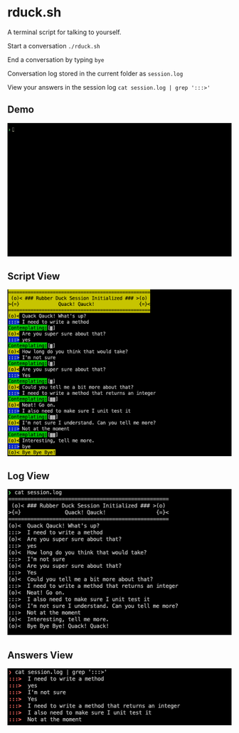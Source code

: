 # rduck.sh

A terminal script for talking to yourself.

Start a conversation `./rduck.sh`

End a conversation by typing `bye`

Conversation log stored in the current folder as `session.log`

View your answers in the session log `cat session.log | grep ':::>'`

## Demo ##

![Demo](imgs/demo.gif)

## Script View ##

![Screenshot](imgs/screenshot.png)

## Log View

![Log View](imgs/log.png)

## Answers View

![Answers View](imgs/answers.png)

